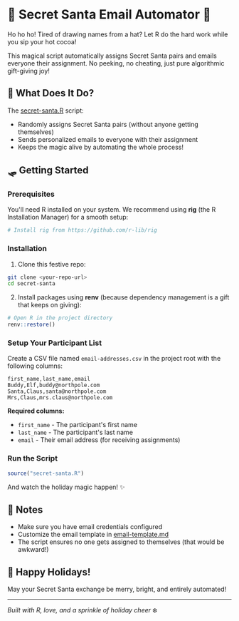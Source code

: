# 🎅 Secret Santa Email Automator 🎄

Ho ho ho! Tired of drawing names from a hat? Let R do the hard work while you sip your hot cocoa!

This magical script automatically assigns Secret Santa pairs and emails everyone their assignment. No peeking, no cheating, just pure algorithmic gift-giving joy!

## 🎁 What Does It Do?

The [secret-santa.R](secret-santa.R) script:
- Randomly assigns Secret Santa pairs (without anyone getting themselves)
- Sends personalized emails to everyone with their assignment
- Keeps the magic alive by automating the whole process!

## 🛷 Getting Started

### Prerequisites

You'll need R installed on your system. We recommend using **rig** (the R Installation Manager) for a smooth setup:

```bash
# Install rig from https://github.com/r-lib/rig
```

### Installation

1. Clone this festive repo:
```bash
git clone <your-repo-url>
cd secret-santa
```

2. Install packages using **renv** (because dependency management is a gift that keeps on giving):
```r
# Open R in the project directory
renv::restore()
```

### Setup Your Participant List

Create a CSV file named `email-addresses.csv` in the project root with the following columns:

```csv
first_name,last_name,email
Buddy,Elf,buddy@northpole.com
Santa,Claus,santa@northpole.com
Mrs,Claus,mrs.claus@northpole.com
```

**Required columns:**
- `first_name` - The participant's first name
- `last_name` - The participant's last name
- `email` - Their email address (for receiving assignments)

### Run the Script

```r
source("secret-santa.R")
```

And watch the holiday magic happen! ✨

## 🎄 Notes

- Make sure you have email credentials configured
- Customize the email template in [email-template.md](email-template.md)
- The script ensures no one gets assigned to themselves (that would be awkward!)

## 🎉 Happy Holidays!

May your Secret Santa exchange be merry, bright, and entirely automated!

---

*Built with R, love, and a sprinkle of holiday cheer* ❄️
